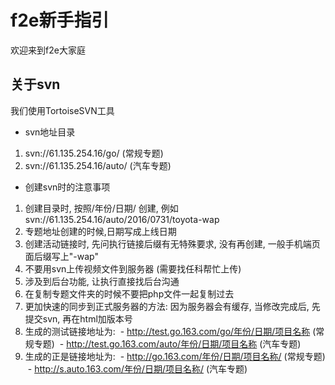# f2e新手指引
欢迎来到f2e大家庭
## 关于svn

我们使用TortoiseSVN工具
- svn地址目录
 1. svn://61.135.254.16/go/ (常规专题)
 2. svn://61.135.254.16/auto/ (汽车专题)

- 创建svn时的注意事项
 1. 创建目录时, 按照/年份/日期/ 创建, 例如svn://61.135.254.16/auto/2016/0731/toyota-wap
 2. 专题地址创建的时候,日期写成上线日期
 3. 创建活动链接时, 先问执行链接后缀有无特殊要求, 没有再创建, 一般手机端页面后缀写上"-wap"
 4. 不要用svn上传视频文件到服务器 (需要找任科帮忙上传)
 5. 涉及到后台功能, 让执行直接找后台沟通
 6. 在复制专题文件夹的时候不要把php文件一起复制过去
 7. 更加快速的同步到正式服务器的方法: 因为服务器会有缓存, 当修改完成后, 先提交svn, 再在html加版本号
 8. 生成的测试链接地址为:
  - http://test.go.163.com/go/年份/日期/项目名称 (常规专题)
  - http://test.go.163.com/auto/年份/日期/项目名称 (汽车专题)
 9. 生成的正是链接地址为:
  - http://go.163.com/年份/日期/项目名称/ (常规专题)
  - http://s.auto.163.com/年份/日期/项目名称/ (汽车专题)
